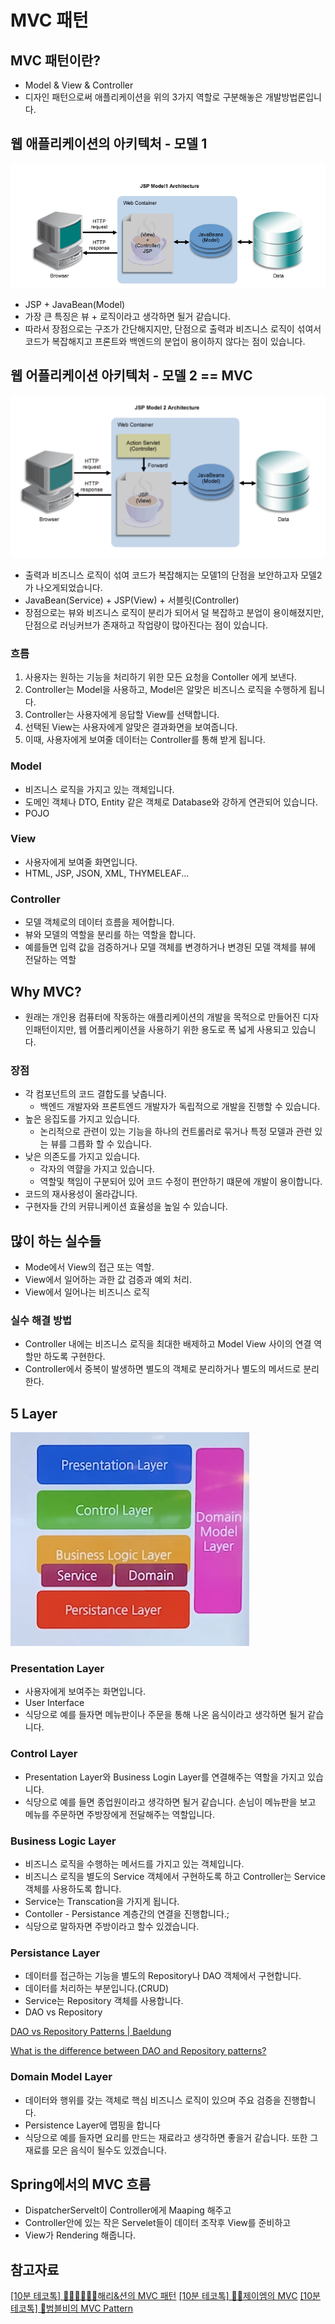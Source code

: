 # MVC 패턴

## MVC 패턴이란?

- Model & View & Controller
- 디자인 패턴으로써 애플리케이션을 위의 3가지 역할로 구분해놓은 개발방법론입니다.

## 웹 애플리케이션의 아키텍처 - 모델 1

![mvc-pattern-1](https://github.com/ksy90101/TIL/blob/master/spring/img/mvc-pattern-1.png?raw=ture)

- JSP + JavaBean(Model)
- 가장 큰 특징은 뷰 + 로직이라고 생각하면 될거 같습니다.
- 따라서 장점으로는 구조가 간단해지지만, 단점으로 출력과 비즈니스 로직이 섞여서 코드가 복잡해지고 프론트와 백엔드의 분업이 용이하지 않다는 점이 있습니다.

## 웹 어플리케이션 아키텍처 - 모델 2 == MVC

![mvc-pattern-2](https://github.com/ksy90101/TIL/blob/master/spring/img/mvc-pattern-2.png?raw=ture)

- 출력과 비즈니스 로직이 섞여 코드가 복잡해지는 모델1의 단점을 보안하고자 모델2가 나오게되었습니다.
- JavaBean(Service) + JSP(View) + 서블릿(Controller)
- 장점으로는 뷰와 비즈니스 로직이 분리가 되어서 덜 복잡하고 분업이 용이해졌지만, 단점으로 러닝커브가 존재하고 작업량이 많아진다는 점이 있습니다.

### 흐름

1. 사용자는 원하는 기능을 처리하기 위한 모든 요청을 Contoller 에게 보낸다.
2. Controller는 Model을 사용하고, Model은 알맞은 비즈니스 로직을 수행하게 됩니다.
3. Controller는 사용자에게 응답할 View를 선택합니다.
4. 선택된 View는 사용자에게 알맞은 결과화면을 보여줍니다.
5. 이때, 사용자에게 보여줄 데이터는 Controller를 통해 받게 됩니다.

### Model

- 비즈니스 로직을 가지고 있는 객체입니다.
- 도메인 객체나 DTO, Entity 같은 객체로 Database와 강하게 연관되어 있습니다.
- POJO

### View

- 사용자에게 보여줄 화면입니다.
- HTML, JSP, JSON, XML, THYMELEAF...

### Controller

- 모델 객체로의 데이터 흐름을 제어합니다.
- 뷰와 모델의 역할을 분리를 하는 역할을 합니다.
- 예를들면 입력 값을 검증하거나 모델 객체를 변경하거나 변경된 모델 객체를 뷰에 전달하는 역할

## Why MVC?

- 원래는 개인용 컴퓨터에 작동하는 애플리케이션의 개발을 목적으로 만들어진 디자인패턴이지만, 웹 어플리케이션을 사용하기 위한 용도로 폭 넓게 사용되고 있습니다.

### 장점

- 각 컴포넌트의 코드 결합도를 낮춥니다.
    - 백엔드 개발자와 프론트엔드 개발자가 독립적으로 개발을 진행할 수 있습니다.
- 높은 응집도를 가지고 있습니다.
    - 논리적으로 관련이 있는 기능을 하나의 컨트롤러로 묶거나 특정 모델과 관련 있는 뷰를 그릅화 할 수 있습니다.
- 낮은 의존도를 가지고 있습니다.
    - 각자의 역햘을 가지고 있습니다.
    - 역할및 책임이 구분되어 있어 코드 수정이 편안하기 떄문에 개발이 용이합니다.
- 코드의 재사용성이 올라갑니다.
- 구현자들 간의 커뮤니케이션 효율성을 높일 수 있습니다.

## 많이 하는 실수들

- Mode에서 View의 접근 또는 역할.
- View에서 일어하는 과한 값 검증과 예외 처리.
- View에서 일어나는 비즈니스 로직

### 실수 해결 방법

- Controller 내에는 비즈니스 로직을 최대한 배제하고 Model View 사이의 연결 역할만 하도록 구현한다.
- Controller에서 중복이 발생하면 별도의 객체로 분리하거나 별도의 메서드로 분리한다.

## 5 Layer

![mvc-pattern-3](https://github.com/ksy90101/TIL/blob/master/spring/img/mvc-pattern-3.png?raw=ture)

### Presentation Layer

- 사용자에게 보여주는 화면입니다.
- User Interface
- 식당으로 예를 들자면 메뉴판이나 주문을 통해 나온 음식이라고 생각하면 될거 같습니다.

### Control Layer

- Presentation Layer와 Business Login Layer를 연결해주는 역할을 가지고 있습니다.
- 식당으로 예를 들면 종업원이라고 생각하면 될거 같습니다. 손님이 메뉴판을 보고 메뉴를 주문하면 주방장에게 전달해주는 역할입니다.

### Business Logic Layer

- 비즈니스 로직을 수행하는 메서드를 가지고 있는 객체입니다.
- 비즈니스 로직을 별도의 Service 객체에서 구현하도록 하고 Controller는 Service 객체를 사용하도록 합니다.
- Service는 Transcation을 가지게 됩니다.
- Contoller - Persistance 계층간의 연결을 진행합니다.;
- 식당으로 말하자면 주방이라고 할수 있겠습니다.

### Persistance Layer

- 데이터를 접근하는 기능을 별도의 Repository나 DAO 객체에서 구현합니다.
- 데이터를 처리하는 부분입니다.(CRUD)
- Service는 Repository 객체를 사용합니다.
- DAO vs Repository

[DAO vs Repository Patterns | Baeldung](https://www.baeldung.com/java-dao-vs-repository)

[What is the difference between DAO and Repository patterns?](https://stackoverflow.com/questions/8550124/what-is-the-difference-between-dao-and-repository-patterns)

### Domain Model Layer

- 데이터와 행위를 갖는 객체로 핵심 비즈니스 로직이 있으며 주요 검증을 진행합니다.
- Persistence Layer에 맵핑을 합니다
- 식당으로 예를 들자면 요리를 만드는 재료라고 생각하면 좋을거 같습니다. 또한 그 재료를 모은 음식이 될수도 있겠습니다.

## Spring에서의 MVC 흐름

- DispatcherServelt이 Controller에게 Maaping 해주고
- Controller안에 있는 작은 Servelet들이 데이터 조작후 View를 준비하고
- View가 Rendering 해줍니다.

## 참고자료

[[10분 테코톡] 👩🏻‍💻👨🏻‍💻해리&션의 MVC 패턴](https://www.youtube.com/watch?v=uoVNJkyXX0I&t=229s)
[[10분 테코톡] 🙋‍♂️제이엠의 MVC](https://www.youtube.com/watch?v=nMolWzTT-dU)
[[10분 테코톡] 🐝범블비의 MVC Pattern](https://www.youtube.com/watch?v=es1ckjHOzTI)
